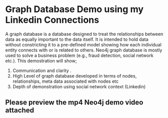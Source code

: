 # Graph Database Demo using my Linkedin Connections 

A graph database is a database designed to treat the relationships between data as equally important to the data itself. 
It is intended to hold data without constricting it to a pre-defined model showing how each individual entity connects with or is related to others.
Neo4j graph database is mostly used to solve a business problem (e.g., fraud detection, social network etc.). 
This demostration will show;
1. Communication and clarity .
2. High Level of graph database developed in terms of nodes, relationships, meta data associated with 
nodes etc
3. Depth of demonstration using social network context (Linkedin)


## Please preview the mp4 Neo4j demo video attached 
